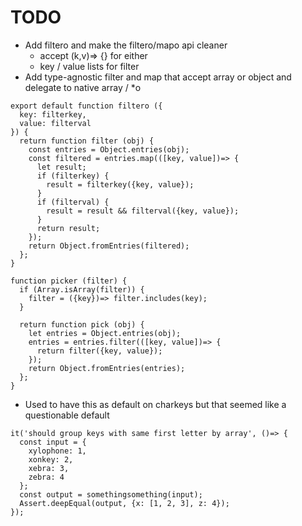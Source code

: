 # TODO

- Add filtero and make the filtero/mapo api cleaner
  - accept (k,v)=> {} for either
  - key / value lists for filter
- Add type-agnostic filter and map that accept array or object and delegate to native array / *o

```
export default function filtero ({
  key: filterkey,
  value: filterval
}) {
  return function filter (obj) {
    const entries = Object.entries(obj);
    const filtered = entries.map(([key, value])=> {
      let result;
      if (filterkey) {
        result = filterkey({key, value});
      }
      if (filterval) {
        result = result && filterval({key, value});
      }
      return result;
    });
    return Object.fromEntries(filtered);
  };
}

function picker (filter) {
  if (Array.isArray(filter)) {
    filter = ({key})=> filter.includes(key);
  }

  return function pick (obj) {
    let entries = Object.entries(obj);
    entries = entries.filter(([key, value])=> {
      return filter({key, value});
    });
    return Object.fromEntries(entries);
  };
}
```

- Used to have this as default on charkeys but that seemed like a questionable default
```
it('should group keys with same first letter by array', ()=> {
  const input = {
    xylophone: 1,
    xonkey: 2,
    xebra: 3,
    zebra: 4
  };
  const output = somethingsomething(input);
  Assert.deepEqual(output, {x: [1, 2, 3], z: 4});
});
```
